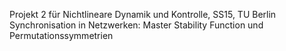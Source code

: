 Projekt 2 für Nichtlineare Dynamik und Kontrolle, SS15, TU Berlin
Synchronisation in Netzwerken: Master Stability Function und
Permutationssymmetrien

